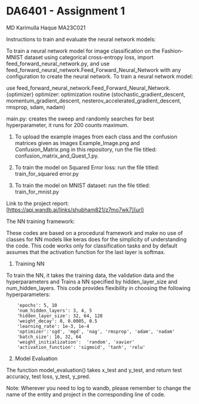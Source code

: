 # DA6401 - Assignment 1

MD Karimulla Haque MA23C021

Instructions to train and evaluate the neural network models:

To train a neural network model for image classification on the Fashion-MNIST dataset using categorical cross-entropy loss, import feed_forward_neural_network.py, and use feed_forward_neural_network.Feed_Forward_Neural_Network with any configuration to create the neural network.
To train a neural network model:

use feed_forward_neural_network.Feed_Forward_Neural_Network.{optimizer}
optimizer: optimization routine 
 (stochastic_gradient_descent, momentum_gradient_descent, nesterov_accelerated_gradient_descent, rmsprop, sdam, nadam)


main.py: creates the sweep and randomly searches for best hyperparameter, it runs for 200 counts maximum.

1. To upload the example images from each class and the confusion matrices given as images Example_Image.png and Confusion_Matrix.png in this repository, run the file titled: confusion_matrix_and_Quest_1.py.

8. To train the model on Squared Error loss: run the file titled: train_for_squared error.py

10. To train the model on MNIST dataset: run the file titled: train_for_mnist.py



Link to the project report: [https://api.wandb.ai/links/shubham821/z7mo7wk7](url)





The NN training framework:

These codes are based on a procedural framework and make no use of classes for NN models like keras does for the simplicity of understanding the code. This code works only for classification tasks and by default assumes that the activation function for the last layer is softmax.

1. Training NN

To train the NN, it takes the training data, the validation data and the hyperparameters and Trains a NN specified by hidden_layer_size and num_hidden_layers. This code provides flexibility in choosing the following hyperparameters:
        
        'epochs': 5, 10
        'num_hidden_layers': 3, 4, 5
        'hidden_layer_size': 32, 64, 128
        'weight_decay': 0, 0.0005, 0.5
        'learning_rate': 1e-3, 1e-4
        'optimizer':'sgd', 'mgd', 'nag', 'rmsprop', 'adam', 'nadam'
        'batch_size': 16, 32, 64
        'weight_initialization':  'random', 'xavier'
        'activation_function': 'sigmoid', 'tanh', 'relu'
       


2. Model Evaluation

The function model_evaluation() takes x_test and y_test, and return test accuracy, test loss, y_test, y_pred.



Note: Wherever you need to log to wandb, please remember to change the name of the entity and project in the corresponding line of code.
